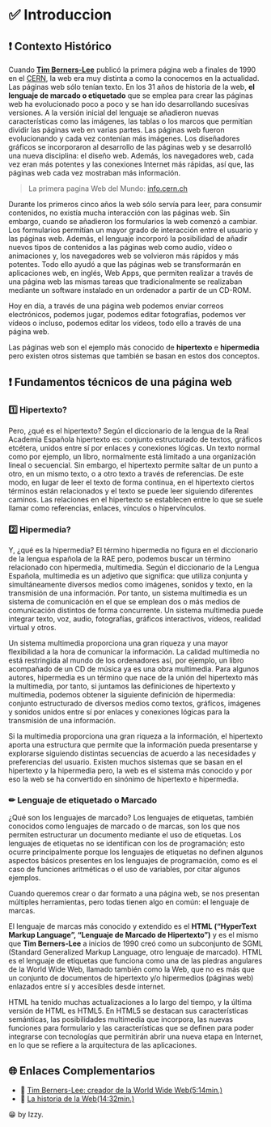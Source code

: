 # ✅ Introduccion

## ❗ Contexto Histórico

Cuando [**Tim Berners-Lee**](https://es.wikipedia.org/wiki/Tim_Berners-Lee) publicó la primera página web a finales de 1990 en el [CERN](https://www.exteriores.gob.es/RepresentacionesPermanentes/oficinadelasnacionesunidas/es/Organismo/Paginas/Convenios-y-otras-OOII/CERN.aspx), la
web era muy distinta a como la conocemos en la actualidad. Las páginas web sólo tenían
texto. En los 31 años de historia de la web, **el lenguaje de marcado o etiquetado** que se
emplea para crear las páginas web ha evolucionado poco a poco y se han ido
desarrollando sucesivas versiones. A la versión inicial del lenguaje se añadieron nuevas
características como las imágenes, las tablas o los marcos que permitían dividir las
páginas web en varias partes. Las páginas web fueron evolucionando y cada vez
contenían más imágenes. Los diseñadores gráficos se incorporaron al desarrollo de las
páginas web y se desarrolló una nueva disciplina: el diseño web. Además, los
navegadores web, cada vez eran más potentes y las conexiones Internet más rápidas, así
que, las páginas web cada vez mostraban más información.

> La primera pagina Web del Mundo: [info.cern.ch](http://info.cern.ch/)

Durante los primeros cinco años la web sólo servía para leer, para consumir contenidos,
no existía mucha interacción con las páginas web. Sin embargo, cuando se añadieron los
formularios la web comenzó a cambiar. Los formularios permitían un mayor grado de
interacción entre el usuario y las páginas web. Además, el lenguaje incorporó la
posibilidad de añadir nuevos tipos de contenidos a las páginas web como audio, vídeo o
animaciones y, los navegadores web se volvieron más rápidos y más potentes. Todo ello
ayudó a que las páginas web se transformarán en aplicaciones web, en inglés, Web Apps,
que permiten realizar a través de una página web las mismas tareas que
tradicionalmente se realizaban mediante un software instalado en un ordenador a partir
de un CD-ROM.

Hoy en día, a través de una página web podemos enviar correos electrónicos, podemos
jugar, podemos editar fotografías, podemos ver vídeos o incluso, podemos editar los
vídeos, todo ello a través de una página web.

Las páginas web son el ejemplo más conocido de **hipertexto** e **hipermedia** pero existen otros sistemas que también se
basan en estos dos conceptos.

## ❗ Fundamentos técnicos de una página web

### 1️⃣ Hipertexto?

Pero, ¿qué es el hipertexto? Según el diccionario de la lengua de la Real Academia
Española hipertexto es: conjunto estructurado de textos, gráficos etcétera, unidos entre sí
por enlaces y conexiones lógicas. Un texto normal como por ejemplo, un libro,
normalmente está limitado a una organización lineal o secuencial. Sin embargo, el
hipertexto permite saltar de un punto a otro, en un mismo texto, o a otro texto a través
de referencias. De este modo, en lugar de leer el texto de forma continua, en el hipertexto
ciertos términos están relacionados y el texto se puede leer siguiendo diferentes caminos.
Las relaciones en el hipertexto se establecen entre lo que se suele llamar como
referencias, enlaces, vínculos o hipervínculos.

### 2️⃣ Hipermedia?

Y, ¿qué es la hipermedia? El término hipermedia no figura en el diccionario de la lengua
española de la RAE pero, podemos buscar un término relacionado con hipermedia,
multimedia. Según el diccionario de la Lengua Española, multimedia es un adjetivo que
significa: que utiliza conjunta y simultáneamente diversos medios como imágenes,
sonidos y texto, en la transmisión de una información.
Por tanto, un sistema multimedia es un sistema de comunicación en el que se emplean
dos o más medios de comunicación distintos de forma concurrente. Un sistema
multimedia puede integrar texto, voz, audio, fotografías, gráficos interactivos, vídeos,
realidad virtual y otros.

Un sistema multimedia proporciona una gran riqueza y una mayor flexibilidad a la hora
de comunicar la información. La calidad multimedia no está restringida al mundo de los
ordenadores así, por ejemplo, un libro acompañado de un CD de música ya es una obra
multimedia. Para algunos autores, hipermedia es un término que nace de la unión del
hipertexto más la multimedia, por tanto, si juntamos las definiciones de hipertexto y
multimedia, podemos obtener la siguiente definición de hipermedia: conjunto
estructurado de diversos medios como textos, gráficos, imágenes y sonidos unidos entre
sí por enlaces y conexiones lógicas para la transmisión de una información.

Si la multimedia proporciona una gran riqueza a la información, el hipertexto aporta una
estructura que permite que la información pueda presentarse y explorarse siguiendo
distintas secuencias de acuerdo a las necesidades y preferencias del usuario. Existen
muchos sistemas que se basan en el hipertexto y la hipermedia pero, la web es el sistema
más conocido y por eso la web se ha convertido en sinónimo de hipertexto e hipermedia.

### ✏ Lenguaje de etiquetado o Marcado

¿Qué son los lenguajes de marcado? Los lenguajes de etiquetas, también conocidos
como lenguajes de marcado o de marcas, son los que nos permiten estructurar un
documento mediante el uso de etiquetas. Los lenguajes de etiquetas no se identifican con
los de programación; esto ocurre principalmente porque los lenguajes de etiquetas no
definen algunos aspectos básicos presentes en los lenguajes de programación, como es
el caso de funciones aritméticas o el uso de variables, por citar algunos ejemplos.

Cuando queremos crear o dar formato a una página web, se nos presentan múltiples
herramientas, pero todas tienen algo en común: el lenguaje de marcas.

El lenguaje de marcas más conocido y extendido es el **HTML** **(“HyperText Markup
Language”, “Lenguaje de Marcado de Hipertexto”)** y es el mismo que **Tim Berners-Lee** a
inicios de 1990 creó como un subconjunto de SGML (Standard Generalized Markup
Language, otro lenguaje de marcado). HTML es el lenguaje de etiquetas que funciona
como una de las piedras angulares de la World Wide Web, llamado también como la
Web, que no es más que un conjunto de documentos de hipertexto y/o hipermedios
(páginas web) enlazados entre sí y accesibles desde internet.

HTML ha tenido muchas actualizaciones a lo largo del tiempo, y la última versión de
HTML es HTML5. En HTML5 se destacan sus características semánticas, las posibilidades
multimedia que incorpora, las nuevas funciones para formulario y las características que
se definen para poder integrarse con tecnologías que permitirán abrir una nueva etapa
en Internet, en lo que se refiere a la arquitectura de las aplicaciones.


## 🌐 Enlaces Complementarios

 + 🎥 [Tim Berners-Lee: creador de la World Wide Web(5:14min.)](https://www.youtube.com/watch?v=SNw4m1m_2GE&ab_channel=DWEspa%C3%B1ol)
 + 🎥 [La historia de la Web(14:32min.)](https://www.youtube.com/watch?v=pewr3VFVphA&ab_channel=MarceloPichardo)
 


😁 by Izzy.
